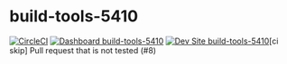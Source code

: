 # build-tools-5410

[![CircleCI](https://circleci.com/gh/pantheon-ci-bot/build-tools-5410.svg?style=shield)](https://circleci.com/gh/pantheon-ci-bot/build-tools-5410)
[![Dashboard build-tools-5410](https://img.shields.io/badge/dashboard-build_tools_5410-yellow.svg)](https://dashboard.pantheon.io/sites/a6eaf353-f6a6-4ce8-8cf7-01f368791d79#dev/code)
[![Dev Site build-tools-5410](https://img.shields.io/badge/site-build_tools_5410-blue.svg)](http://dev-build-tools-5410.pantheonsite.io/)[ci skip] Pull request that is not tested (#8)
